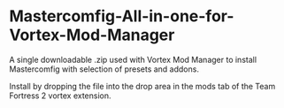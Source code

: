 # Mastercomfig-All-in-one-for-Vortex-Mod-Manager
A single downloadable .zip used with Vortex Mod Manager to install Mastercomfig with selection of presets and addons.

Install by dropping the file into the drop area in the mods tab of the Team Fortress 2 vortex extension.

